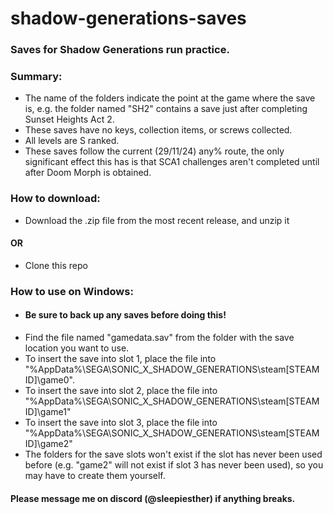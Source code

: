 # shadow-generations-saves
### Saves for Shadow Generations run practice.

### Summary:
- The name of the folders indicate the point at the game where the save is, e.g. the folder named "SH2" contains a save just after completing Sunset Heights Act 2.
- These saves have no keys, collection items, or screws collected.
- All levels are S ranked.
- These saves follow the current (29/11/24) any% route, the only significant effect this has is that SCA1 challenges aren't completed until after Doom Morph is obtained.

### How to download:
- Download the .zip file from the most recent release, and unzip it
#### OR
- Clone this repo

### How to use on Windows:
- #### Be sure to back up any saves before doing this!
- Find the file named "gamedata.sav" from the folder with the save location you want to use.
- To insert the save into slot 1, place the file into "%AppData%\SEGA\SONIC_X_SHADOW_GENERATIONS\steam\[STEAM ID]\game0".
- To insert the save into slot 2, place the file into "%AppData%\SEGA\SONIC_X_SHADOW_GENERATIONS\steam\[STEAM ID]\game1"
- To insert the save into slot 3, place the file into "%AppData%\SEGA\SONIC_X_SHADOW_GENERATIONS\steam\[STEAM ID]\game2"
- The folders for the save slots won't exist if the slot has never been used before (e.g. "game2" will not exist if slot 3 has never been used), so you may have to create them yourself.

#### Please message me on discord (@sleepiesther) if anything breaks.
